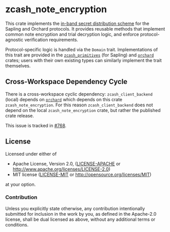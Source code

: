 # zcash_note_encryption

This crate implements the [in-band secret distribution scheme] for the Sapling and
Orchard protocols. It provides reusable methods that implement common note encryption
and trial decryption logic, and enforce protocol-agnostic verification requirements.

Protocol-specific logic is handled via the `Domain` trait. Implementations of this
trait are provided in the [`zcash_primitives`] (for Sapling) and [`orchard`] crates;
users with their own existing types can similarly implement the trait themselves.

[in-band secret distribution scheme]: https://zips.z.cash/protocol/protocol.pdf#saplingandorchardinband
[`zcash_primitives`]: https://crates.io/crates/zcash_primitives
[`orchard`]: https://crates.io/crates/orchard

## Cross-Workspace Dependency Cycle

There is a cross-workspace cyclic dependency: `zcash_client_backend` (local)
depends on [`orchard`](https://github.com/zcash/orchard) which depends on this crate
`zcash_note_encryption`. For this reason `zcash_client_backend` does not depend on the local
`zcash_note_encryption` crate, but rather the published crate release.

This issue is tracked in [#768](https://github.com/zcash/librustzcash/issues/768).

## License

Licensed under either of

 * Apache License, Version 2.0, ([LICENSE-APACHE](LICENSE-APACHE) or
   http://www.apache.org/licenses/LICENSE-2.0)
 * MIT license ([LICENSE-MIT](LICENSE-MIT) or http://opensource.org/licenses/MIT)

at your option.

### Contribution

Unless you explicitly state otherwise, any contribution intentionally
submitted for inclusion in the work by you, as defined in the Apache-2.0
license, shall be dual licensed as above, without any additional terms or
conditions.
